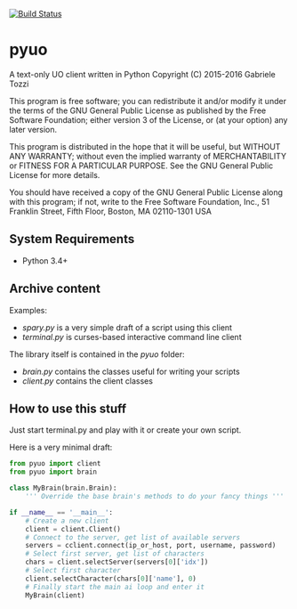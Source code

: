 [![Build Status](https://travis-ci.org/hermanocabral/pyuo.svg?branch=master)](https://travis-ci.org/hermanocabral/pyuo)

# pyuo
A text-only UO client written in Python
Copyright (C) 2015-2016 Gabriele Tozzi

This program is free software; you can redistribute it and/or modify
it under the terms of the GNU General Public License as published by
the Free Software Foundation; either version 3 of the License, or
(at your option) any later version.

This program is distributed in the hope that it will be useful,
but WITHOUT ANY WARRANTY; without even the implied warranty of
MERCHANTABILITY or FITNESS FOR A PARTICULAR PURPOSE.  See the
GNU General Public License for more details.

You should have received a copy of the GNU General Public License
along with this program; if not, write to the Free Software Foundation,
Inc., 51 Franklin Street, Fifth Floor, Boston, MA 02110-1301  USA

## System Requirements
- Python 3.4+

## Archive content
Examples:
- *spary.py* is a very simple draft of a script using this client
- *terminal.py* is curses-based interactive command line client

The library itself is contained in the *pyuo* folder:
- *brain.py* contains the classes useful for writing your scripts
- *client.py* contains the client classes

## How to use this stuff
Just start terminal.py and play with it or create your own script.

Here is a very minimal draft:
```python
from pyuo import client
from pyuo import brain

class MyBrain(brain.Brain):
    ''' Override the base brain's methods to do your fancy things '''

if __name__ == '__main__':
    # Create a new client
    client = client.Client()
    # Connect to the server, get list of available servers
    servers = cclient.connect(ip_or_host, port, username, password)
    # Select first server, get list of characters
    chars = client.selectServer(servers[0]['idx'])
    # Select first character
    client.selectCharacter(chars[0]['name'], 0)
    # Finally start the main ai loop and enter it
    MyBrain(client)
